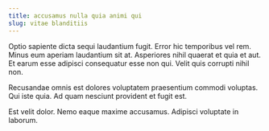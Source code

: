 ```yaml
---
title: accusamus nulla quia animi qui
slug: vitae blanditiis
---
```


Optio sapiente dicta sequi laudantium fugit. Error hic temporibus vel rem. Minus eum aperiam laudantium sit at. Asperiores nihil quaerat et quia et aut. Et earum esse adipisci consequatur esse non qui. Velit quis corrupti nihil non.

Recusandae omnis est dolores voluptatem praesentium commodi voluptas. Qui iste quia. Ad quam nesciunt provident et fugit est.

Est velit dolor. Nemo eaque maxime accusamus. Adipisci voluptate in laborum.
